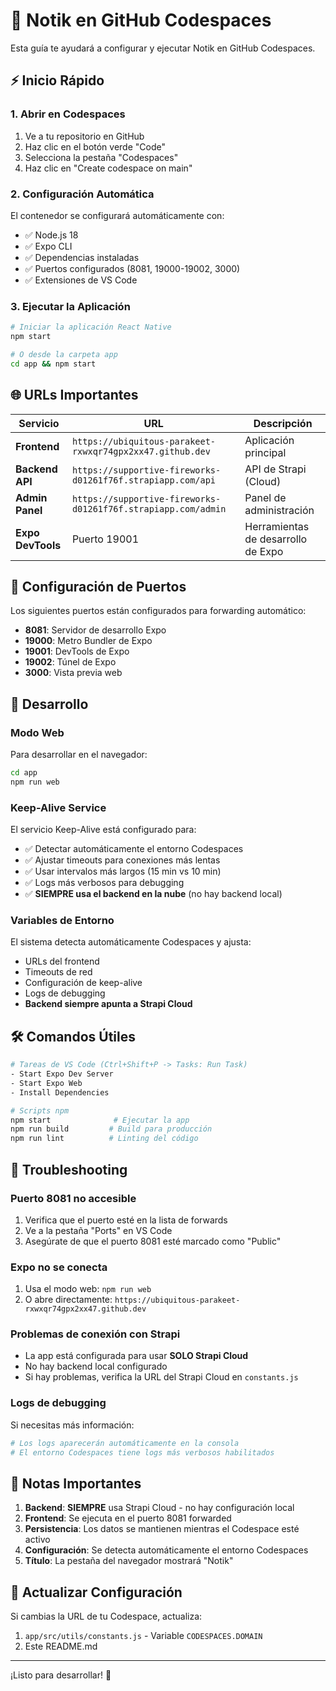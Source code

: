 # 🚀 Notik en GitHub Codespaces

Esta guía te ayudará a configurar y ejecutar Notik en GitHub Codespaces.

## ⚡ Inicio Rápido

### 1. Abrir en Codespaces
1. Ve a tu repositorio en GitHub
2. Haz clic en el botón verde "Code"
3. Selecciona la pestaña "Codespaces"
4. Haz clic en "Create codespace on main"

### 2. Configuración Automática
El contenedor se configurará automáticamente con:
- ✅ Node.js 18
- ✅ Expo CLI
- ✅ Dependencias instaladas
- ✅ Puertos configurados (8081, 19000-19002, 3000)
- ✅ Extensiones de VS Code

### 3. Ejecutar la Aplicación

```bash
# Iniciar la aplicación React Native
npm start

# O desde la carpeta app
cd app && npm start
```

## 🌐 URLs Importantes

| Servicio | URL | Descripción |
|----------|-----|-------------|
| **Frontend** | `https://ubiquitous-parakeet-rxwxqr74gpx2xx47.github.dev` | Aplicación principal |
| **Backend API** | `https://supportive-fireworks-d01261f76f.strapiapp.com/api` | API de Strapi (Cloud) |
| **Admin Panel** | `https://supportive-fireworks-d01261f76f.strapiapp.com/admin` | Panel de administración |
| **Expo DevTools** | Puerto 19001 | Herramientas de desarrollo de Expo |

## 🔧 Configuración de Puertos

Los siguientes puertos están configurados para forwarding automático:

- **8081**: Servidor de desarrollo Expo
- **19000**: Metro Bundler de Expo
- **19001**: DevTools de Expo
- **19002**: Túnel de Expo
- **3000**: Vista previa web

## 📱 Desarrollo

### Modo Web
Para desarrollar en el navegador:
```bash
cd app
npm run web
```

### Keep-Alive Service
El servicio Keep-Alive está configurado para:
- ✅ Detectar automáticamente el entorno Codespaces
- ✅ Ajustar timeouts para conexiones más lentas
- ✅ Usar intervalos más largos (15 min vs 10 min)
- ✅ Logs más verbosos para debugging
- ✅ **SIEMPRE usa el backend en la nube** (no hay backend local)

### Variables de Entorno
El sistema detecta automáticamente Codespaces y ajusta:
- URLs del frontend
- Timeouts de red
- Configuración de keep-alive
- Logs de debugging
- **Backend siempre apunta a Strapi Cloud**

## 🛠️ Comandos Útiles

```bash
# Tareas de VS Code (Ctrl+Shift+P -> Tasks: Run Task)
- Start Expo Dev Server
- Start Expo Web
- Install Dependencies

# Scripts npm
npm start              # Ejecutar la app
npm run build         # Build para producción
npm run lint          # Linting del código
```

## 🐛 Troubleshooting

### Puerto 8081 no accesible
1. Verifica que el puerto esté en la lista de forwards
2. Ve a la pestaña "Ports" en VS Code
3. Asegúrate de que el puerto 8081 esté marcado como "Public"

### Expo no se conecta
1. Usa el modo web: `npm run web`
2. O abre directamente: `https://ubiquitous-parakeet-rxwxqr74gpx2xx47.github.dev`

### Problemas de conexión con Strapi
- La app está configurada para usar **SOLO Strapi Cloud**
- No hay backend local configurado
- Si hay problemas, verifica la URL del Strapi Cloud en `constants.js`

### Logs de debugging
Si necesitas más información:
```bash
# Los logs aparecerán automáticamente en la consola
# El entorno Codespaces tiene logs más verbosos habilitados
```

## 📝 Notas Importantes

1. **Backend**: **SIEMPRE** usa Strapi Cloud - no hay configuración local
2. **Frontend**: Se ejecuta en el puerto 8081 forwarded
3. **Persistencia**: Los datos se mantienen mientras el Codespace esté activo
4. **Configuración**: Se detecta automáticamente el entorno Codespaces
5. **Título**: La pestaña del navegador mostrará "Notik"

## 🔄 Actualizar Configuración

Si cambias la URL de tu Codespace, actualiza:
1. `app/src/utils/constants.js` - Variable `CODESPACES.DOMAIN`
2. Este README.md

---

¡Listo para desarrollar! 🎉
